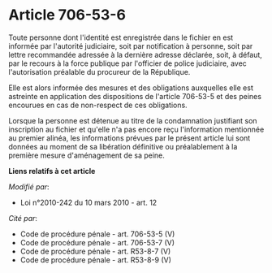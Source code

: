 # Article 706-53-6

Toute personne dont l'identité est enregistrée dans le fichier en est informée par l'autorité judiciaire, soit par
notification à personne, soit par lettre recommandée adressée à la dernière adresse déclarée, soit, à défaut, par le recours
à la force publique par l'officier de police judiciaire, avec l'autorisation préalable du procureur de la République. 

Elle est alors informée des mesures et des obligations auxquelles elle est astreinte en application des dispositions de
l'article 706-53-5 et des peines encourues en cas de non-respect de ces obligations. 

Lorsque la personne est détenue au titre de la condamnation justifiant son inscription au fichier et qu'elle n'a pas encore
reçu l'information mentionnée au premier alinéa, les informations prévues par le présent article lui sont données au moment
de sa libération définitive ou préalablement à la première mesure d'aménagement de sa peine.

**Liens relatifs à cet article**

_Modifié par_:

  - Loi n°2010-242 du 10 mars 2010 - art. 12

_Cité par_:

  - Code de procédure pénale - art. 706-53-5 (V)
  - Code de procédure pénale - art. 706-53-7 (V)
  - Code de procédure pénale - art. R53-8-7 (V)
  - Code de procédure pénale - art. R53-8-9 (V)
